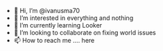 - 👋 Hi, I’m @ivanusma70
- 👀 I’m interested in everything and nothing
- 🌱 I’m currently learning Looker
- 💞️ I’m looking to collaborate on fixing world issues
- 📫 How to reach me .... here

<!---
ivanusma70/ivanusma70 is a ✨ special ✨ repository because its `README.md` (this file) appears on your GitHub profile.
You can click the Preview link to take a look at your changes.
--->
